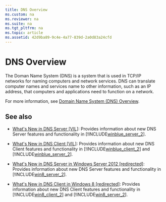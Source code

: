 ```yaml
---
title: DNS Overview
ms.custom: na
ms.reviewer: na
ms.suite: na
ms.tgt_pltfrm: na
ms.topic: article
ms.assetid: 42d9ba89-9c4e-4a77-839d-2a0d83a24cfd
---
```

# DNS Overview
The Doman Name System \(DNS\) is a system that is used in TCP\/IP networks for naming computers and network services. DNS can translate computer names and services name to other information, such as an IP address, that computers and applications need to function on a network.  
  
For more information, see [Domain Name System \(DNS\) Overview](../Topic/Domain-Name-System--DNS--Overview.md).  
  
## See also  
  
-   [What's New in DNS Server \[VIL\]](assetId:///e36880f8-70a1-41cd-8341-fb7a9d0c009c): Provides information about new DNS Server features and functionality in [!INCLUDE[winblue_server_2](../Token/winblue_server_2_md.md)].  
  
-   [What's New in DNS Client \[VIL\]](assetId:///73ccffe3-4c81-4a80-babb-03036504de92): Provides information about new DNS Client features and functionality in [!INCLUDE[winblue_client_2](../Token/winblue_client_2_md.md)] and [!INCLUDE[winblue_server_2](../Token/winblue_server_2_md.md)].  
  
-   [What's New in DNS Server in Windows Server 2012 \[redirected\]](assetId:///e2694d8c-508a-442b-9249-1ebbfc2c92eb): Provides information about new DNS Server features and functionality in [!INCLUDE[win8_server_2](../Token/win8_server_2_md.md)].  
  
-   [What's New in DNS Client in Windows 8 \[redirected\]](assetId:///e9c76643-afdf-4953-8d60-65a3badce838): Provides information about new DNS Client features and functionality in [!INCLUDE[win8_client_2](../Token/win8_client_2_md.md)] and [!INCLUDE[win8_server_2](../Token/win8_server_2_md.md)].  
  
